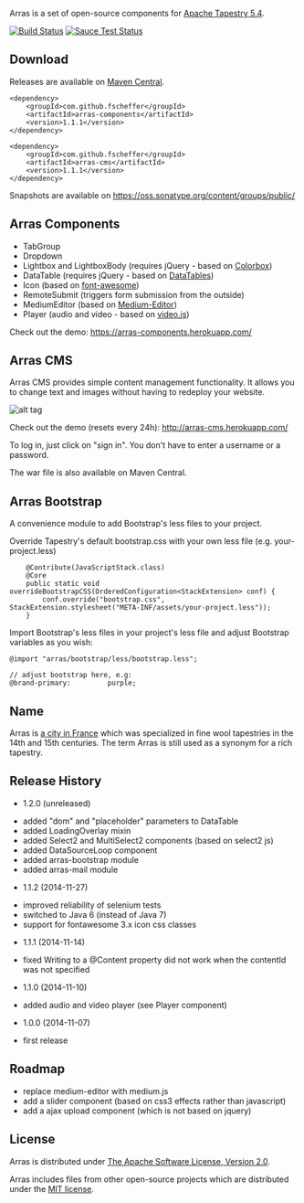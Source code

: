 Arras is a set of open-source components for [Apache Tapestry 5.4](http://tapestry.apache.org).

[![Build Status](https://secure.travis-ci.org/fscheffer/arras.png)](http://travis-ci.org/fscheffer/arras)
[![Sauce Test Status](https://saucelabs.com/browser-matrix/fscheffer.svg)](https://saucelabs.com/u/fscheffer)

## Download
Releases are available on [Maven Central](http://search.maven.org/#search%7Cga%7C1%7Cg%3A%22com.github.fscheffer%22).

```
<dependency>
	<groupId>com.github.fscheffer</groupId>
	<artifactId>arras-components</artifactId>
	<version>1.1.1</version>
</dependency>
```

```
<dependency>
	<groupId>com.github.fscheffer</groupId>
	<artifactId>arras-cms</artifactId>
	<version>1.1.1</version>
</dependency>
```
Snapshots are available on https://oss.sonatype.org/content/groups/public/

## Arras Components

* TabGroup
* Dropdown
* Lightbox and LightboxBody (requires jQuery - based on [Colorbox](http://www.jacklmoore.com/colorbox/))
* DataTable (requires jQuery - based on [DataTables](http://www.datatables.net/))
* Icon (based on [font-awesome](http://fortawesome.github.io/Font-Awesome/))
* RemoteSubmit (triggers form submission from the outside)
* MediumEditor (based on [Medium-Editor](https://github.com/daviferreira/medium-editor))
* Player (audio and video - based on [video.js](http://www.videojs.com/))

Check out the demo:
https://arras-components.herokuapp.com/


## Arras CMS

Arras CMS provides simple content management functionality. It allows you to change text and images without having to redeploy your website.

![alt tag](https://github.com/fscheffer/arras/blob/master/arras-cms.png)

Check out the demo (resets every 24h):
http://arras-cms.herokuapp.com/

To log in, just click on "sign in". You don't have to enter a username or a password. 

The war file is also available on Maven Central.

## Arras Bootstrap

A convenience module to add Bootstrap's less files to your project. 

Override Tapestry's default bootstrap.css with your own less file (e.g. your-project.less)

```
    @Contribute(JavaScriptStack.class)
    @Core
    public static void overrideBootstrapCSS(OrderedConfiguration<StackExtension> conf) {
        conf.override("bootstrap.css", StackExtension.stylesheet("META-INF/assets/your-project.less"));
    }
```

Import Bootstrap's less files in your project's less file and adjust Bootstrap variables as you wish:

```
@import "arras/bootstrap/less/bootstrap.less";

// adjust bootstrap here, e.g:
@brand-primary:         purple;
```


## Name
Arras is [a city in France](http://en.wikipedia.org/wiki/Arras) which was specialized in fine wool tapestries in the 14th and 15th centuries. The term Arras is still used as a synonym for a rich tapestry. 

## Release History
* 1.2.0 (unreleased)
 - added "dom" and "placeholder" parameters to DataTable
 - added LoadingOverlay mixin
 - added Select2 and MultiSelect2 components (based on select2 js)
 - added DataSourceLoop component
 - added arras-bootstrap module
 - added arras-mail module
 
* 1.1.2 (2014-11-27)
 - improved reliability of selenium tests
 - switched to Java 6 (instead of Java 7)
 - support for fontawesome 3.x icon css classes
 
* 1.1.1 (2014-11-14)
 - fixed Writing to a @Content property did not work when the contentId was not specified
 
* 1.1.0 (2014-11-10)
 - added audio and video player (see Player component)
  
* 1.0.0 (2014-11-07)
 - first release
 
## Roadmap
- replace medium-editor with medium.js
- add a slider component (based on css3 effects rather than javascript)
- add a ajax upload component (which is not based on jquery)

## License
Arras is distributed under [The Apache Software License, Version 2.0](http://www.apache.org/licenses/LICENSE-2.0.txt).

Arras includes files from other open-source projects which are distributed under the [MIT license](http://opensource.org/licenses/mit-license.php).